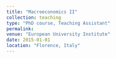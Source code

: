 ```yaml
---
title: "Macroeconomics II"
collection: teaching
type: "PhD course, Teaching Assistant"
permalink: 
venue: "European University Institute"
date: 2015-01-01
location: "Florence, Italy"
---
```

